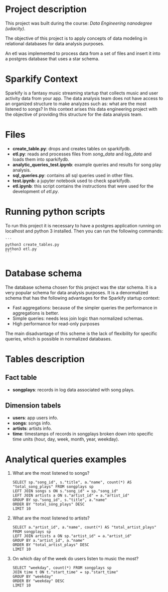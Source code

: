 # Project description

This project was built during the course: *Data Engineering nanodegree (udacity)*.

The objective of this project is to apply concepts of data modeling in relational databases for data analysis purposes.

An etl was implemented to process data from a set of files and insert it into a postgres database that uses a star schema.

# Sparkify Context

Sparkify is a fantasy music streaming startup that collects music and user activity data from your app. The data analysis team does not have access to an organized structure to make analyzes such as: what are the most listened to songs? In this context arises this data engineering project with the objective of providing this structure for the data analysis team.

# Files

* **create_table.py**: drops and creates tables on sparkifydb.
* **etl.py**: reads and processes files from *song_data* and *log_data* and loads them into sparkifydb.
* **analytic_queries_test.ipynb**: example queries and results for song play analysis.
* **sql_queries.py**: contains all sql queries used in other files.
* **test.ipynb**: a jupyter notebook used to check sparkifydb.
* **etl.ipynb**: this script contains the instructions that were used for the development of *etl.py*.

# Running python scripts

To run this project it is necessary to have a postgres application running on localhost and python 3 installed. Then you can run the following commands:

    ```
    python3 create_tables.py
    python3 etl.py
    ```

# Database schema

The database schema chosen for this project was the star schema. It is a very popular schema for data analysis purposes. It is a denormalized schema that has the following advantages for the Sparkify startup context:

* Fast aggregations: because of the simpler queries the performance in aggregations is better.
* Simple queries: needs less join logic than normalized schemas.
* High performance for read-only purposes

The main disadvantage of this scheme is the lack of flexibility for specific queries, which is possible in normalized databases.

# Tables description

## Fact table

* **songplays**: records in log data associated with song plays.

## Dimension tabels

* **users**: app users info.
* **songs**: songs info.
* **artists**: artists info.
* **time**: timestamps of records in songplays broken down into specific time units (hour, day, week, month, year, weekday).

# Analytical queries examples

1. What are the most listened to songs?
    ```
    SELECT sp."song_id", s."title", a."name", count(*) AS "total_song_plays" FROM songplays sp
    LEFT JOIN songs s ON s."song_id" = sp."song_id"
    LEFT JOIN artists a ON s."artist_id" = a."artist_id"
    GROUP BY sp."song_id", s."title", a."name"
    ORDER BY "total_song_plays" DESC
    LIMIT 10
    ```

2. What are the most listened to artists?
    ```
    SELECT a."artist_id", a."name", count(*) AS "total_artist_plays" FROM songplays sp
    LEFT JOIN artists a ON sp."artist_id" = a."artist_id"
    GROUP BY a."artist_id", a."name"
    ORDER BY "total_artist_plays" DESC
    LIMIT 10
    ```

3. On which day of the week do users listen to music the most?
    ```
    SELECT "weekday", count(*) FROM songplays sp
    JOIN time t ON t."start_time" = sp."start_time"
    GROUP BY "weekday"
    ORDER BY "weekday" DESC
    LIMIT 10
    ```